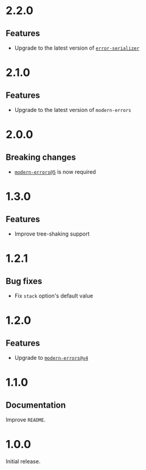 # 2.2.0

## Features

- Upgrade to the latest version of
  [`error-serializer`](https://github.com/ehmicky/error-serializer)

# 2.1.0

## Features

- Upgrade to the latest version of `modern-errors`

# 2.0.0

## Breaking changes

- [`modern-errors@5`](https://github.com/ehmicky/modern-errors/releases/tag/5.0.0)
  is now required

# 1.3.0

## Features

- Improve tree-shaking support

# 1.2.1

## Bug fixes

- Fix `stack` option's default value

# 1.2.0

## Features

- Upgrade to
  [`modern-errors@v4`](https://github.com/ehmicky/modern-errors/releases/tag/4.0.0)

# 1.1.0

## Documentation

Improve `README`.

# 1.0.0

Initial release.
